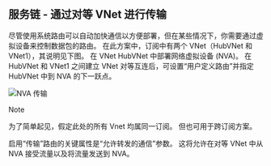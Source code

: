 ## <a name="service-chaining---transit-through-peered-vnet"></a>服务链 - 通过对等 VNet 进行传输
尽管使用系统路由可以自动加快通信以方便部署，但在某些情况下，你需要通过虚拟设备来控制数据包的路由。
在此方案中，订阅中有两个 VNet（HubVNet 和 VNet1），其说明见下图。 在 VNet HubVNet 中部署网络虚拟设备 (NVA)。 在 HubVNet 和 VNet1 之间建立 VNet 对等互连后，可设置“用户定义路由”并指定 HubVNet 中到 NVA 的下一跃点。

![NVA 传输](./media/virtual-networks-create-vnetpeering-scenario-transit-include/figure01.PNG)

> [!NOTE]
> 为了简单起见，假定此处的所有 Vnet 均属同一订阅。 但也可用于跨订阅方案。
> 
> 

启用“传输”路由的关键属性是“允许转发的通信”参数。 这将允许在对等 VNet 中从 NVA 接受流量以及将流量发送到 NVA。  

